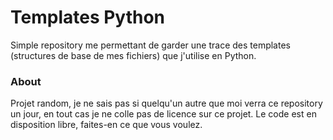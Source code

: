 Templates Python
==========================

Simple repository me permettant de garder une trace des templates (structures de base de mes fichiers) que j'utilise en Python.

### About

Projet random, je ne sais pas si quelqu'un autre que moi verra ce repository un jour, en tout cas je ne colle pas de licence sur ce projet. 
Le code est en disposition libre, faites-en ce que vous voulez.